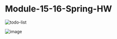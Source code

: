 # Module-15-16-Spring-HW

![todo-list](https://github.com/serhii-kushnir/Todo-List/assets/127629681/38a45af2-50ec-4a40-a014-e8f1d5f71bef)


![image](https://github.com/serhii-kushnir/Todo-List/assets/127629681/86047dba-77be-46b7-8260-e058628bf25a)
